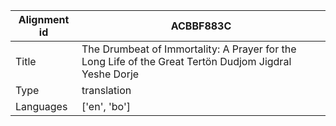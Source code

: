|Alignment id | ACBBF883C
| --- | --- 
|Title | The Drumbeat of Immortality: A Prayer for the Long Life of the Great Tertön Dudjom Jigdral Yeshe Dorje 
|Type | translation
|Languages | ['en', 'bo']